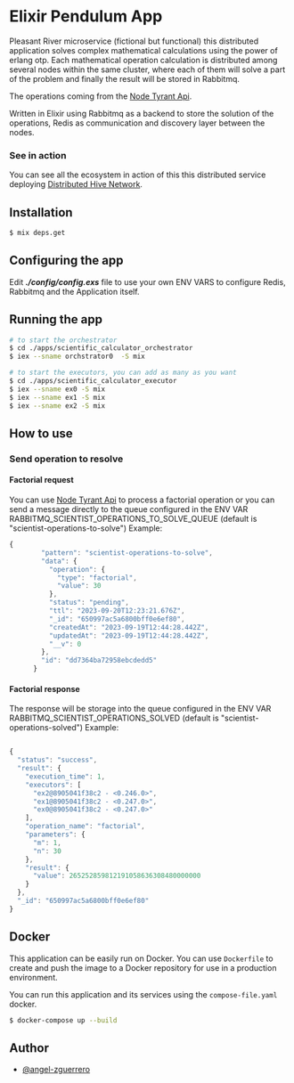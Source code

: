 # Elixir Pendulum App

Pleasant River microservice (fictional but functional) this distributed application solves complex mathematical calculations using the power of erlang otp. Each mathematical operation calculation is distributed among several nodes within the same cluster, where each of them will solve a part of the problem and finally the result will be stored in Rabbitmq.

The operations coming from the [Node Tyrant Api](https://github.com/angel-zguerrero/node-tyrant-api).

Written in Elixir using Rabbitmq as a backend to store the solution of the operations, Redis as communication and discovery layer between the nodes.


### See in action

You can see all the ecosystem in action of this this distributed service deploying [Distributed Hive Network](https://github.com/angel-zguerrero/hive-docker/blob/main/distributed-hive-network).


## Installation

```bash
$ mix deps.get
```

## Configuring the app

Edit ***./config/config.exs*** file to use your own ENV VARS to configure Redis, Rabbitmq and the Application itself.

## Running the app

```bash
# to start the orchestrator
$ cd ./apps/scientific_calculator_orchestrator
$ iex --sname orchstrator0  -S mix

# to start the executors, you can add as many as you want
$ cd ./apps/scientific_calculator_executor
$ iex --sname ex0 -S mix
$ iex --sname ex1 -S mix
$ iex --sname ex2 -S mix

```

## How to use

### Send operation to resolve

#### Factorial request

You can use [Node Tyrant Api](https://github.com/angel-zguerrero/node-tyrant-api) to process a factorial operation or you can send a message directly to the queue configured in the ENV VAR RABBITMQ_SCIENTIST_OPERATIONS_TO_SOLVE_QUEUE (default is "scientist-operations-to-solve") Example:

```javascript
{
        "pattern": "scientist-operations-to-solve",
        "data": {
          "operation": {
            "type": "factorial",
            "value": 30
          },
          "status": "pending",
          "ttl": "2023-09-20T12:23:21.676Z",
          "_id": "650997ac5a6800bff0e6ef80",
          "createdAt": "2023-09-19T12:44:28.442Z",
          "updatedAt": "2023-09-19T12:44:28.442Z",
          "__v": 0
        },
        "id": "dd7364ba72958ebcdedd5"
      }
```

#### Factorial response

The response will be storage into the queue configured in the ENV VAR RABBITMQ_SCIENTIST_OPERATIONS_SOLVED (default is "scientist-operations-solved") Example:

```javascript

{
  "status": "success",
  "result": {
    "execution_time": 1,
    "executors": [
      "ex2@8905041f38c2 - <0.246.0>",
      "ex1@8905041f38c2 - <0.247.0>",
      "ex0@8905041f38c2 - <0.247.0>"
    ],
    "operation_name": "factorial",
    "parameters": {
      "m": 1,
      "n": 30
    },
    "result": {
      "value": 265252859812191058636308480000000
    }
  },
  "_id": "650997ac5a6800bff0e6ef80"
}

```

## Docker

This application can be easily run on Docker. You can use `Dockerfile` to create and push the image to a Docker repository for use in a production environment.

You can run this application and its services using the `compose-file.yaml` docker.

```bash
$ docker-compose up --build
```

## Author

- [@angel-zguerrero](https://github.com/angel-zguerrero)